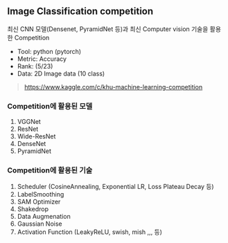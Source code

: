 ## Image Classification competition
최신 CNN 모델(Densenet, PyramidNet 등)과 최신 Computer vision 기술을 활용한 Competition
 - Tool: python (pytorch)
 - Metric: Accuracy
 - Rank: (5/23)
 - Data: 2D Image data (10 class)
  > https://www.kaggle.com/c/khu-machine-learning-competition

### Competition에 활용된 모델
1. VGGNet
2. ResNet
3. Wide-ResNet
4. DenseNet
5. PyramidNet

### Competition에 활용된 기술
1. Scheduler (CosineAnnealing, Exponential LR, Loss Plateau Decay 등)
2. LabelSmoothing
3. SAM Optimizer
4. Shakedrop
5. Data Augmenation
6. Gaussian Noise
7. Activation Function (LeakyReLU, swish, mish ,,, 등)
